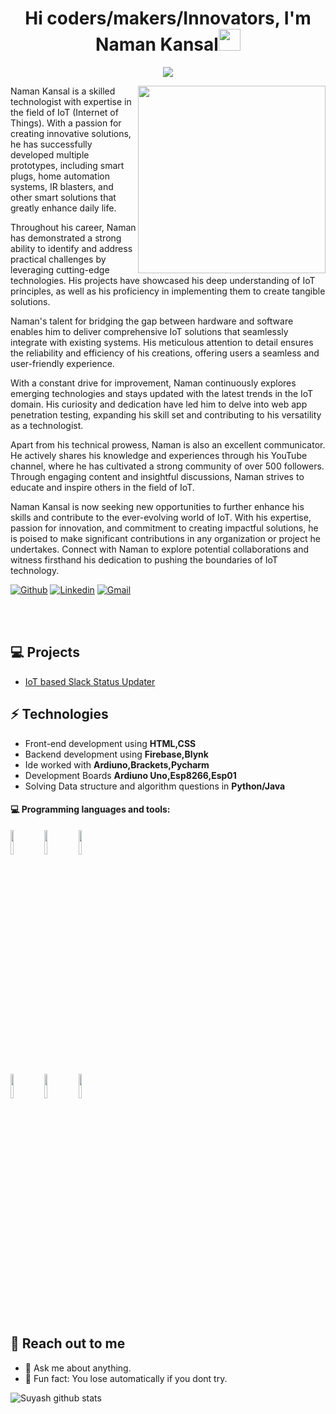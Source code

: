 <h1 align="center">Hi coders/makers/Innovators, I'm Naman Kansal<img src="https://media.giphy.com/media/hvRJCLFzcasrR4ia7z/giphy.gif" width="35"></h1>

<p align="center">
  <a href="https://github.com/DenverCoder1/readme-typing-svg"><img src="https://readme-typing-svg.herokuapp.com?lines=High+School+Student;IoT+Enthusiast;Innovator;Coder&center=true&width=500&height=50"></a>
</p>

<div class='container2'>
        <div class="left">
            <img align='right' src='https://images.squarespace-cdn.com/content/v1/5c78d4cffb22a54fe99b0689/1567147872947-3EZ6IREQBWW0516CSH01/iot.gif' class='iconDetails' width="300">
        </div>  
    <div   class="right" >
    Naman Kansal is a skilled technologist with expertise in the field of IoT (Internet of Things). With a passion for creating innovative solutions, he has successfully developed multiple prototypes, including smart plugs, home automation systems, IR blasters, and other smart solutions that greatly enhance daily life.

Throughout his career, Naman has demonstrated a strong ability to identify and address practical challenges by leveraging cutting-edge technologies. His projects have showcased his deep understanding of IoT principles, as well as his proficiency in implementing them to create tangible solutions.

Naman's talent for bridging the gap between hardware and software enables him to deliver comprehensive IoT solutions that seamlessly integrate with existing systems. His meticulous attention to detail ensures the reliability and efficiency of his creations, offering users a seamless and user-friendly experience.

With a constant drive for improvement, Naman continuously explores emerging technologies and stays updated with the latest trends in the IoT domain. His curiosity and dedication have led him to delve into web app penetration testing, expanding his skill set and contributing to his versatility as a technologist.

Apart from his technical prowess, Naman is also an excellent communicator. He actively shares his knowledge and experiences through his YouTube channel, where he has cultivated a strong community of over 500 followers. Through engaging content and insightful discussions, Naman strives to educate and inspire others in the field of IoT.

Naman Kansal is now seeking new opportunities to further enhance his skills and contribute to the ever-evolving world of IoT. With his expertise, passion for innovation, and commitment to creating impactful solutions, he is poised to make significant contributions in any organization or project he undertakes. Connect with Naman to explore potential collaborations and witness firsthand his dedication to pushing the boundaries of IoT technology.
    <div style="font-size:.7em;width:160px;float:left;"></div>
    <div style="float:right;font-size:.7em"></div>
    </div>
</div>

[![Github](https://img.shields.io/badge/-Github-000?style=flat&logo=Github&logoColor=white)](https://github.com/NamanKansal230505)
[![Linkedin](https://img.shields.io/badge/-LinkedIn-blue?style=flat&logo=Linkedin&logoColor=white)](https://www.linkedin.com/in/naman-kansal-372592211/)
[![Gmail](https://img.shields.io/badge/-Gmail-c14438?style=flat&logo=Gmail&logoColor=white)](mailto:kansalnaman23@gmail.com)


<br><br>

## 💻 Projects
* <a href="https://github.com/NamanKansal230505/IoT-slack-status" >IoT based Slack Status Updater</a>

## ⚡ Technologies 
- Front-end development using **HTML,CSS**
- Backend development using **Firebase,Blynk**
- Ide worked with **Ardiuno,Brackets,Pycharm**
- Development Boards **Ardiuno Uno,Esp8266,Esp01**
- Solving Data structure and algorithm questions in **Python/Java**

#### :computer: Programming languages and tools: 
<p>

<code><img width="10%" src="https://www.vectorlogo.zone/logos/java/java-ar21.svg"></code>
<code><img width="10%" src="https://www.vectorlogo.zone/logos/python/python-ar21.svg"></code>
<code><img width="10%" src="https://www.vectorlogo.zone/logos/firebase/firebase-ar21.svg"></code><br>
<code><img width="10%" src="https://www.vectorlogo.zone/logos/arduino/arduino-ar21.svg"></code>
<code><img width="10%" src="https://www.vectorlogo.zone/logos/w3_html5/w3_html5-ar21.svg"></code>
<code><img width="10%" src="https://www.vectorlogo.zone/logos/w3_css/w3_css-ar21.svg"></code>


</p>

## 👋 Reach out to me 
- 💬 Ask me about anything.
- 💎 Fun fact: You lose automatically if you dont try.

![Suyash github stats](https://github-readme-stats.vercel.app/api?username=NamanKansal230505&hide=["issues"]&show_icons=true)
